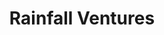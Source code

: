 ---
layout: firm_page
title: "Rainfall Ventures"
id: "rainfall.com"
permalink: "/rainfallventuresrainfall.com/"
website: "https://www.rainfall.com"
offices: "Los Angeles (United States), New York (United States)"
investment_stages: "Seed, Series A"
portfolio_companies: "Robinhood, Webflow, Alma, Papaya Gaming, Curri, Slope, Rounds, Harmonic, Any.do, 180 Insurance, Adalo, AllSet, Antic, Arist, Athlete to Athlete, Banditos, Blair, Blloc, Block Renovation, Bloomthat, Boxed, Brain Games, Carrd, Casper, Channel, Chord, Citus Data, ClassWallet, Cleva, Clyde, Convai, Cyrus Security, DagsHub, Datree, Docracy, Doxel, Everee, Family, Fastgen, Feastly, Fl0, Health Note, HouseParty, InnPlay, Iodine, Islands, Jar, June, Kai, Karbon, Kettle, Kyra, Liblab, Lighter, Lila, Lithic, Maxwell Health, NeueHouse, Novo, Obligo, Pencil Learning, Permit.io, Pillar, QuadPay, Rally, RapChat, Rebel, Relay, Ribbit, Rwa.xyz, SIMULATE, Samba TV, Scentbird, Shots Studios, Showfields, Sky Mavis, Sleeper, Smilo, StreamElements, Stretch*d, Study Edge, Superlocal, Table22, Tenderd, The Real Cereal Company, Tomorrow Health, Truth Arts, UNKJD, Ubicloud, Unito, Unstoppable Domains, Vinovest, Volley, Wheelhouse, Wiser, Wondermall, Wthn, Yik Yak, Zed, Zerocater, Zippi"
portfolio_link: "https://www.rainfall.com/portfolio-companies/robinhood"
investment_markets: "Digital Assets, Productivity, Web3, Retail, Social, PropTech, No-Code/Dev Ops, Mobile Apps, Media, Marketplace, MarTech, Logistics, Hardware, Gaming, FoodTech, FinTech, Food & Beverage, EdTech, E-Commerce, Digital Health, Cloud Computing, Artificial Intelligence"
founded_year: "2011"
description: "Rainfall Ventures is an early-stage investor founded in 2011. They partner with founders to help them change industries, prioritizing each team's mission and unique talents to establish category leadership."
linkedin: "https://www.linkedin.com/company/rainfall-ventures"
twitter: "https://twitter.com/rainfall"
instagram: ""
team_page: ""
investor_type: "Venture Capital"
crunchbase: "https://www.crunchbase.com/organization/rainfall-ventures"
pitchbook: "https://pitchbook.com/profiles/investor/53345-35"

# SEO Optimization
meta_title: "Rainfall Ventures - VC Firm - projectstartups.com"
meta_description: "Rainfall Ventures, Rainfall Ventures is an early-stage investor founded in 2011. They partner with founders to help them change industries, prioritizing each team's miss..."
meta_keywords: "Rainfall Ventures, Digital Assets, Productivity, Web3, Retail, Social, PropTech, No-Code/Dev Ops, Mobile Apps, Media, Marketplace, MarTech, Logistics, Hardware, Gaming, FoodTech, FinTech, Food & Beverage, EdTech, E-Commerce, Digital Health, Cloud Computing, Artificial Intelligence, VC firm, venture capital, startup investor, projectstartups.com"
canonical_url: "https://vc.projectstartups.com/rainfallventuresrainfall.com/"
---